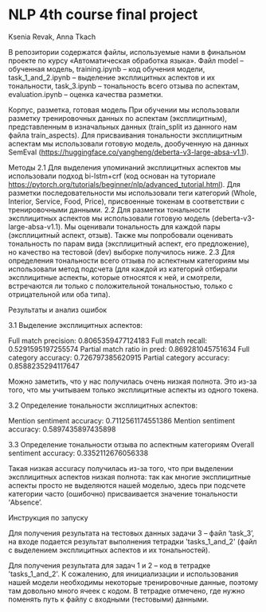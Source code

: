 # NLP 4th course final project
Ksenia Revak, Anna Tkach

В репозитории содержатся файлы, используемые нами в финальном проекте по курсу «Автоматическая обработка языка». Файл model – обученная модель, training.ipynb – код обучения модели, task_1_and_2.ipynb – выделение эксплицитных аспектов и их тональности, task_3.ipynb – тональность всего отзыва по аспектам, evaluation.ipynb – оценка качества разметки. 


Корпус, разметка, готовая модель
При обучении мы использовали разметку тренировочных данных по аспектам (эксплицитным), представленным в изначальных данных (train_split из данного нам файла train_aspects). Для присваивания тональности эксплицитным аспектам мы использовали готовую модель, дообученную на данных SemEval (https://huggingface.co/yangheng/deberta-v3-large-absa-v1.1). 

Методы
2.1 Для выделения упоминаний эксплицитных аспектов мы использовали подход bi-lstm+crf (код основан на туториале https://pytorch.org/tutorials/beginner/nlp/advanced_tutorial.html). Для разметки последовательности мы использовали теги категорий (Whole, Interior, Service, Food, Price), присвоенные токенам в соответствии с тренировочными данными. 
2.2 Для разметки тональности эксплицитных аспектов мы использовали готовую модель (deberta-v3-large-absa-v1.1). Мы оценивали тональность для каждой пары (эксплицитный аспект, отзыв). Также мы попробовали оценивать тональность по парам вида (эксплицитный аспект, его предложение), но качество на тестовой (dev) выборке получилось ниже. 
2.3 Для определения тональности всего отзыва по аспектным категориям мы использовали метод подсчета (для каждой из категорий отбирали эксплицитные аспекты, которые относятся к ней, и смотрели, встречаются ли только с положительной тональностью, только с отрицательной или оба типа). 

Результаты и анализ ошибок

3.1 Выделение эксплицитных аспектов: 

Full match precision: 0.8065359477124183
Full match recall: 0.5291595197255574
Partial match ratio in pred: 0.869281045751634
Full category accuracy: 0.726797385620915
Partial category accuracy: 0.8588235294117647

Можно заметить, что у нас получилась очень низкая полнота. Это из-за того, что мы учитываем только эксплицитные аспекты из одного токена. 

3.2  Определение тональности эксплицитных аспектов: 

Mention sentiment accuracy: 0.7112561174551386
Mention sentiment accuracy: 0.5897435897435898

3.3 Определение тональности отзыва по аспектным категориям 
Overall sentiment accuracy: 0.3352112676056338

Такая низкая accuracy получилась из-за того, что при выделении эксплицитных аспектов низкая полнота: так как многие эксплицитные аспекты просто не выделяются нашей моделью, здесь при подсчете категории часто (ошибочно) присваивается значение тональности ‘Absence’. 


Инструкция по запуску 

Для получения результата на тестовых данных задачи 3 – файл ‘task_3’, на входе подается результат выполнения тетрадки 'tasks_1_and_2' (файл с выделением эксплицитных аспектов и их тональностей). 

Для получения результата для задач 1 и 2 – код в тетрадке 'tasks_1_and_2'. К сожалению, для инициализации и использования нашей модели необходимы некоторые тренировочные данные, поэтому там довольно много ячеек с кодом. В тетрадке отмечено, где нужно поменять путь к файлу с входными (тестовыми) данными. 

